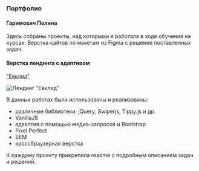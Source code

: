 ### Портфолио
#### Гаримович Полина

Здесь собраны проекты, над которыми я работала в ходе обучения на курсах. Верстка сайтов по макетам из Figma с решение поставленных задач. 

#### Верстка лендинга с адаптивом 
["Евклид"](http://project-euclid.tmweb.ru/)

![Лендинг "Евклид"](https://drive.google.com/file/d/1tl0rxQH7_uhEjLr1cO2Xs-DYVLJ0zDFG/view?usp=sharing "Евклид Проектные системы")

В данных работах были использованы и реализованы:  

+ различные библиотеки: jQuery, Swiperjs, Tippy.js и др.
+ VanillaJS
+ адваптив с помощью медиа-запросов и Bootstrap
+ Pixel Perfect
+ БЕМ
+ кроссбраузерная верстка


К каждому проекту прикрепила readme с подробным описанием задач и решений. 


